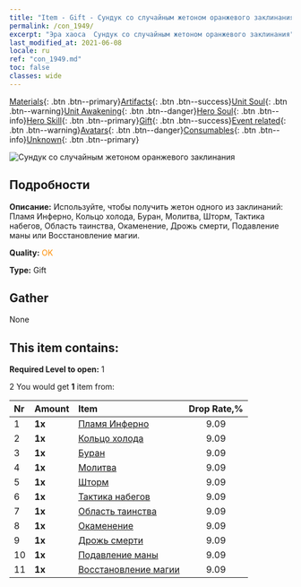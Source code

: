 ```yaml
---
title: "Item - Gift - Сундук со случайным жетоном оранжевого заклинания"
permalink: /con_1949/
excerpt: "Эра хаоса  Сундук со случайным жетоном оранжевого заклинания"
last_modified_at: 2021-06-08
locale: ru
ref: "con_1949.md"
toc: false
classes: wide
---
```

 [Materials](/ItemsRU/){: .btn .btn--primary}[Artifacts](/ItemsRU/Artifacts/){: .btn .btn--success}[Unit Soul](/ItemsRU/UnitSoul/){: .btn .btn--warning}[Unit Awakening](/ItemsRU/UnitAwakening/){: .btn .btn--danger}[Hero Soul](/ItemsRU/HeroSoul/){: .btn .btn--info}[Hero Skill](/ItemsRU/HeroSkill/){: .btn .btn--primary}[Gift](/ItemsRU/Gift/){: .btn .btn--success}[Event related](/ItemsRU/Events/){: .btn .btn--warning}[Avatars](/ItemsRU/Avatars/){: .btn .btn--danger}[Consumables](/ItemsRU/Consumables/){: .btn .btn--info}[Unknown](/ItemsRU/Unknown/){: .btn .btn--primary}

 ![Сундук со случайным жетоном оранжевого заклинания](/images/t/i_7012.png)

## Подробности
 **Описание:** Используйте, чтобы получить жетон одного из заклинаний: Пламя Инферно, Кольцо холода, Буран, Молитва, Шторм, Тактика набегов, Область таинства, Окаменение, Дрожь смерти, Подавление маны или Восстановление магии.

 **Quality:** <span style="color: #FF8C00">OK</span>

 **Type:** Gift

## Gather

  None

## This item contains:

 **Required Level to open:** 1

 2 You would get **1** item  from:

  | Nr | Amount |     Item    | Drop Rate,% |
  |:---|:-------|:------------|:---------:|
  | 1 |  **1x** | [Пламя Инферно](/ItemsRU/her_406/) | 9.09 | 
  | 2 |  **1x** | [Кольцо холода](/ItemsRU/her_421/) | 9.09 | 
  | 3 |  **1x** | [Буран](/ItemsRU/her_423/) | 9.09 | 
  | 4 |  **1x** | [Молитва](/ItemsRU/her_432/) | 9.09 | 
  | 5 |  **1x** | [Шторм](/ItemsRU/her_445/) | 9.09 | 
  | 6 |  **1x** | [Тактика набегов](/ItemsRU/her_450/) | 9.09 | 
  | 7 |  **1x** | [Область таинства](/ItemsRU/her_470/) | 9.09 | 
  | 8 |  **1x** | [Окаменение](/ItemsRU/her_471/) | 9.09 | 
  | 9 |  **1x** | [Дрожь смерти](/ItemsRU/her_456/) | 9.09 | 
  | 10 |  **1x** | [Подавление маны](/ItemsRU/her_480/) | 9.09 | 
  | 11 |  **1x** | [Восстановление магии](/ItemsRU/her_482/) | 9.09 | 
